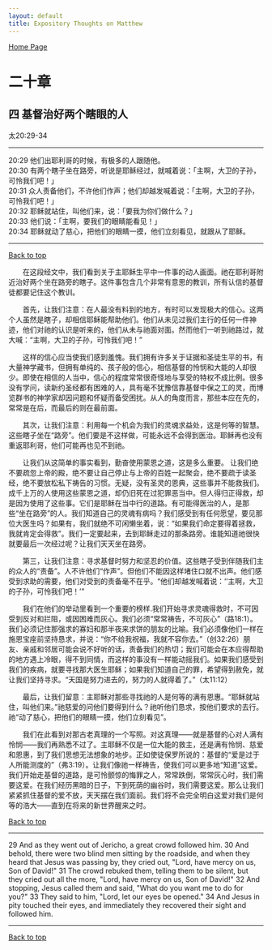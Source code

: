 ```yaml
---
layout: default
title: Expository Thoughts on Matthew
---
```

[ Home Page ]({{site.baseurl}}/index) <br>

<a name="0"></a>
# 二十章 

## 四 基督治好两个瞎眼的人

太20:29-34

***

20:29 他们出耶利哥的时候，有极多的人跟随他。<br>
20:30 有两个瞎子坐在路旁，听说是耶稣经过，就喊着说：「主啊，大卫的子孙，可怜我们吧！」<br>
20:31 众人责备他们，不许他们作声；他们却越发喊着说：「主啊，大卫的子孙，可怜我们吧！」<br>
20:32 耶稣就站住，叫他们来，说：「要我为你们做什么？」<br>
20:33 他们说：「主啊，要我们的眼睛能看见！」<br>
20:34 耶稣就动了慈心，把他们的眼睛一摸，他们立刻看见，就跟从了耶稣。<br>

***

[Back to top](#0)

&emsp;&emsp;在这段经文中，我们看到关于主耶稣生平中一件事的动人画面。祂在耶利哥附近治好两个坐在路旁的瞎子。这件事包含几个非常有意思的教训，所有认信的基督徒都要记住这个教训。

&emsp;&emsp;首先，让我们注意：在人最没有料到的地方，有时可以发现极大的信心。这两个人虽然是瞎子，却相信耶稣能帮助他们。他们从未见过我们主行的任何一件神迹，他们对祂的认识是听来的，他们从未与祂面对面。然而他们一听到祂路过，就大喊：“主啊，大卫的子孙，可怜我们吧！”

&emsp;&emsp;这样的信心应当使我们感到羞愧。我们拥有许多关于证据和圣徒生平的书，有大量神学藏书，但拥有单纯的、孩子般的信心，相信基督的怜悯和大能的人却很少。即使在相信的人当中，信心的程度常常很奇怪地与享受的特权不成比例。很多没有学问，读新约圣经都有困难的人，具有毫不犹豫信靠基督中保之工的灵，而博览群书的神学家却因问题和怀疑而备受困扰。从人的角度而言，那些本应在先的，常常是在后，而最后的则在最前面。

&emsp;&emsp;其次，让我们注意：利用每一个机会为我们的灵魂求益处，这是何等的智慧。这些瞎子坐在“路旁”。他们要是不这样做，可能永远不会得到医治。耶稣再也没有重返耶利哥，他们可能再也见不到祂。

&emsp;&emsp;让我们从这简单的事实看到，勤奋使用蒙恩之道，这是多么重要。 让我们绝不要疏忽上帝的殿，绝不要让自己停止与上帝的百姓一起聚会，绝不要疏于读圣经，绝不要放松私下祷告的习惯。无疑，没有圣灵的恩典，这些事并不能救我们。成千上万的人使用这些蒙恩之道，却仍旧死在过犯罪恶当中。但人得归正得救，却是因为使用了这些事。它们是耶稣在当中行的道路。有可能得医治的人，是那些“坐在路旁”的人。我们知道自己的灵魂有病吗？我们感受到有任何愿望，要见那位大医生吗？如果有，我们就绝不可闲懒坐着，说：“如果我们命定要得着拯救，我就肯定会得救”。我们一定要起来，去到耶稣走过的那条路旁。谁能知道祂很快就要最后一次经过呢？让我们天天坐在路旁。

&emsp;&emsp;第三，让我们注意：寻求基督时努力和坚忍的价值。这些瞎子受到伴随我们主的众人的“责备”。人不许他们“作声”。但他们不能因这样堵住口就不出声。他们感受到求助的需要，他们对受到的责备毫不在乎。“他们却越发喊着说：‘’主啊，大卫的子孙，可怜我们吧！’”

&emsp;&emsp;我们在他们的举动里看到一个重要的榜样.我们开始寻求灵魂得救时，不可因受到反对和拦阻，或因困难而灰心。我们必须“常常祷告，不可灰心”（路18:1）。我们必须记住那强求的寡妇和那半夜来求饼的朋友的比喻。我们必须像他们一样在施恩宝座前坚持恳求，并说：“你不给我祝福，我就不容你去。”（创32:26）朋友、亲戚和邻居可能会说不好听的话，责备我们的热切；我们可能会在本应得帮助的地方遇上冷眼，得不到同情，而这样的事没有一样能动摇我们。如果我们感受到我们的疾病，就要寻找那大医生耶稣；如果我们知道自己的罪，希望得到赦免，就让我们坚持寻求。“天国是努力进去的，努力的人就得着了。”（太11:12）

&emsp;&emsp;最后，让我们留意：主耶稣对那些寻找祂的人是何等的满有恩惠。“耶稣就站住，叫他们来。”祂慈爱的问他们要得到什么？祂听他们恳求，按他们要求的去行。祂“动了慈心，把他们的眼睛一摸，他们立刻看见”。

&emsp;&emsp;我们在此看到对那古老真理的一个写照。对这真理——就是基督的心对人满有怜悯——我们再熟悉不过了。主耶稣不仅是一位大能的救主，还是满有怜悯、慈爱和恩惠，到了我们思想无法想象的地步。正如使徒保罗所说的：基督的“爱是过于人所能测度的”（弗3:19）。让我们像祂一样祷告，使我们可以更多地“知道”这爱。我们开始走基督的道路，是可怜颤惊的悔罪之人，常常跌倒，常常灰心时，我们需要这爱。在我们经历黑暗的日子，下到死荫的幽谷时，我们需要这爱。那么让我们紧紧抓住基督的爱不放，天天摆在我们面前。我们将不会完全明白这爱对我们是何等的浩大——直到在将来的新世界醒来之时。

[Back to top](#0)

***

29 And as they went out of Jericho, a great crowd followed him. 30 And behold, there were two blind men sitting by the roadside, and when they heard that Jesus was passing by, they cried out, "Lord, have mercy on us, Son of David!" 31 The crowd rebuked them, telling them to be silent, but they cried out all the more, "Lord, have mercy on us, Son of David!" 32 And stopping, Jesus called them and said, "What do you want me to do for you?" 33 They said to him, "Lord, let our eyes be opened." 34 And Jesus in pity touched their eyes, and immediately they recovered their sight and followed him.

***

[Back to top](#0)
